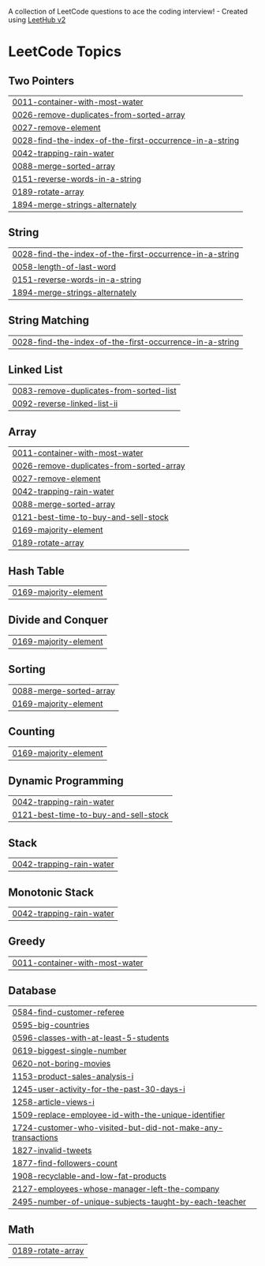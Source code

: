 A collection of LeetCode questions to ace the coding interview! - Created using [LeetHub v2](https://github.com/arunbhardwaj/LeetHub-2.0)
<!---LeetCode Topics Start-->
# LeetCode Topics
## Two Pointers
|  |
| ------- |
| [0011-container-with-most-water](https://github.com/prajaktapawar16/DSA_JAVA/tree/master/0011-container-with-most-water) |
| [0026-remove-duplicates-from-sorted-array](https://github.com/prajaktapawar16/DSA_JAVA/tree/master/0026-remove-duplicates-from-sorted-array) |
| [0027-remove-element](https://github.com/prajaktapawar16/DSA_JAVA/tree/master/0027-remove-element) |
| [0028-find-the-index-of-the-first-occurrence-in-a-string](https://github.com/prajaktapawar16/DSA_JAVA/tree/master/0028-find-the-index-of-the-first-occurrence-in-a-string) |
| [0042-trapping-rain-water](https://github.com/prajaktapawar16/DSA_JAVA/tree/master/0042-trapping-rain-water) |
| [0088-merge-sorted-array](https://github.com/prajaktapawar16/DSA_JAVA/tree/master/0088-merge-sorted-array) |
| [0151-reverse-words-in-a-string](https://github.com/prajaktapawar16/DSA_JAVA/tree/master/0151-reverse-words-in-a-string) |
| [0189-rotate-array](https://github.com/prajaktapawar16/DSA_JAVA/tree/master/0189-rotate-array) |
| [1894-merge-strings-alternately](https://github.com/prajaktapawar16/DSA_JAVA/tree/master/1894-merge-strings-alternately) |
## String
|  |
| ------- |
| [0028-find-the-index-of-the-first-occurrence-in-a-string](https://github.com/prajaktapawar16/DSA_JAVA/tree/master/0028-find-the-index-of-the-first-occurrence-in-a-string) |
| [0058-length-of-last-word](https://github.com/prajaktapawar16/DSA_JAVA/tree/master/0058-length-of-last-word) |
| [0151-reverse-words-in-a-string](https://github.com/prajaktapawar16/DSA_JAVA/tree/master/0151-reverse-words-in-a-string) |
| [1894-merge-strings-alternately](https://github.com/prajaktapawar16/DSA_JAVA/tree/master/1894-merge-strings-alternately) |
## String Matching
|  |
| ------- |
| [0028-find-the-index-of-the-first-occurrence-in-a-string](https://github.com/prajaktapawar16/DSA_JAVA/tree/master/0028-find-the-index-of-the-first-occurrence-in-a-string) |
## Linked List
|  |
| ------- |
| [0083-remove-duplicates-from-sorted-list](https://github.com/prajaktapawar16/DSA_JAVA/tree/master/0083-remove-duplicates-from-sorted-list) |
| [0092-reverse-linked-list-ii](https://github.com/prajaktapawar16/DSA_JAVA/tree/master/0092-reverse-linked-list-ii) |
## Array
|  |
| ------- |
| [0011-container-with-most-water](https://github.com/prajaktapawar16/DSA_JAVA/tree/master/0011-container-with-most-water) |
| [0026-remove-duplicates-from-sorted-array](https://github.com/prajaktapawar16/DSA_JAVA/tree/master/0026-remove-duplicates-from-sorted-array) |
| [0027-remove-element](https://github.com/prajaktapawar16/DSA_JAVA/tree/master/0027-remove-element) |
| [0042-trapping-rain-water](https://github.com/prajaktapawar16/DSA_JAVA/tree/master/0042-trapping-rain-water) |
| [0088-merge-sorted-array](https://github.com/prajaktapawar16/DSA_JAVA/tree/master/0088-merge-sorted-array) |
| [0121-best-time-to-buy-and-sell-stock](https://github.com/prajaktapawar16/DSA_JAVA/tree/master/0121-best-time-to-buy-and-sell-stock) |
| [0169-majority-element](https://github.com/prajaktapawar16/DSA_JAVA/tree/master/0169-majority-element) |
| [0189-rotate-array](https://github.com/prajaktapawar16/DSA_JAVA/tree/master/0189-rotate-array) |
## Hash Table
|  |
| ------- |
| [0169-majority-element](https://github.com/prajaktapawar16/DSA_JAVA/tree/master/0169-majority-element) |
## Divide and Conquer
|  |
| ------- |
| [0169-majority-element](https://github.com/prajaktapawar16/DSA_JAVA/tree/master/0169-majority-element) |
## Sorting
|  |
| ------- |
| [0088-merge-sorted-array](https://github.com/prajaktapawar16/DSA_JAVA/tree/master/0088-merge-sorted-array) |
| [0169-majority-element](https://github.com/prajaktapawar16/DSA_JAVA/tree/master/0169-majority-element) |
## Counting
|  |
| ------- |
| [0169-majority-element](https://github.com/prajaktapawar16/DSA_JAVA/tree/master/0169-majority-element) |
## Dynamic Programming
|  |
| ------- |
| [0042-trapping-rain-water](https://github.com/prajaktapawar16/DSA_JAVA/tree/master/0042-trapping-rain-water) |
| [0121-best-time-to-buy-and-sell-stock](https://github.com/prajaktapawar16/DSA_JAVA/tree/master/0121-best-time-to-buy-and-sell-stock) |
## Stack
|  |
| ------- |
| [0042-trapping-rain-water](https://github.com/prajaktapawar16/DSA_JAVA/tree/master/0042-trapping-rain-water) |
## Monotonic Stack
|  |
| ------- |
| [0042-trapping-rain-water](https://github.com/prajaktapawar16/DSA_JAVA/tree/master/0042-trapping-rain-water) |
## Greedy
|  |
| ------- |
| [0011-container-with-most-water](https://github.com/prajaktapawar16/DSA_JAVA/tree/master/0011-container-with-most-water) |
## Database
|  |
| ------- |
| [0584-find-customer-referee](https://github.com/prajaktapawar16/DSA_JAVA/tree/master/0584-find-customer-referee) |
| [0595-big-countries](https://github.com/prajaktapawar16/DSA_JAVA/tree/master/0595-big-countries) |
| [0596-classes-with-at-least-5-students](https://github.com/prajaktapawar16/DSA_JAVA/tree/master/0596-classes-with-at-least-5-students) |
| [0619-biggest-single-number](https://github.com/prajaktapawar16/DSA_JAVA/tree/master/0619-biggest-single-number) |
| [0620-not-boring-movies](https://github.com/prajaktapawar16/DSA_JAVA/tree/master/0620-not-boring-movies) |
| [1153-product-sales-analysis-i](https://github.com/prajaktapawar16/DSA_JAVA/tree/master/1153-product-sales-analysis-i) |
| [1245-user-activity-for-the-past-30-days-i](https://github.com/prajaktapawar16/DSA_JAVA/tree/master/1245-user-activity-for-the-past-30-days-i) |
| [1258-article-views-i](https://github.com/prajaktapawar16/DSA_JAVA/tree/master/1258-article-views-i) |
| [1509-replace-employee-id-with-the-unique-identifier](https://github.com/prajaktapawar16/DSA_JAVA/tree/master/1509-replace-employee-id-with-the-unique-identifier) |
| [1724-customer-who-visited-but-did-not-make-any-transactions](https://github.com/prajaktapawar16/DSA_JAVA/tree/master/1724-customer-who-visited-but-did-not-make-any-transactions) |
| [1827-invalid-tweets](https://github.com/prajaktapawar16/DSA_JAVA/tree/master/1827-invalid-tweets) |
| [1877-find-followers-count](https://github.com/prajaktapawar16/DSA_JAVA/tree/master/1877-find-followers-count) |
| [1908-recyclable-and-low-fat-products](https://github.com/prajaktapawar16/DSA_JAVA/tree/master/1908-recyclable-and-low-fat-products) |
| [2127-employees-whose-manager-left-the-company](https://github.com/prajaktapawar16/DSA_JAVA/tree/master/2127-employees-whose-manager-left-the-company) |
| [2495-number-of-unique-subjects-taught-by-each-teacher](https://github.com/prajaktapawar16/DSA_JAVA/tree/master/2495-number-of-unique-subjects-taught-by-each-teacher) |
## Math
|  |
| ------- |
| [0189-rotate-array](https://github.com/prajaktapawar16/DSA_JAVA/tree/master/0189-rotate-array) |
<!---LeetCode Topics End-->